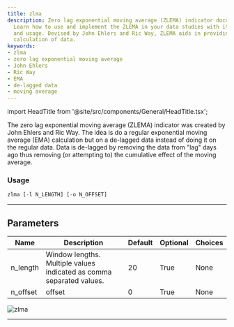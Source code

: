 ```yaml
---
title: zlma
description: Zero lag exponential moving average (ZLEMA) indicator documentation.
  Learn how to use and implement the ZLEMA in your data studies with its parameters
  and usage. Devised by John Ehlers and Ric Way, ZLEMA aids in providing a de-lagged
  calculation of data.
keywords:
- zlma
- zero lag exponential moving average
- John Ehlers
- Ric Way
- EMA
- de-lagged data
- moving average
---
```


import HeadTitle from '@site/src/components/General/HeadTitle.tsx';

<HeadTitle title="etf/ta/zlma - Reference | OpenBB Terminal Docs" />

The zero lag exponential moving average (ZLEMA) indicator was created by John Ehlers and Ric Way. The idea is do a regular exponential moving average (EMA) calculation but on a de-lagged data instead of doing it on the regular data. Data is de-lagged by removing the data from "lag" days ago thus removing (or attempting to) the cumulative effect of the moving average.

### Usage

```python
zlma [-l N_LENGTH] [-o N_OFFSET]
```

---

## Parameters

| Name | Description | Default | Optional | Choices |
| ---- | ----------- | ------- | -------- | ------- |
| n_length | Window lengths. Multiple values indicated as comma separated values. | 20 | True | None |
| n_offset | offset | 0 | True | None |

![zlma](https://user-images.githubusercontent.com/46355364/154312786-bc60268b-9da9-4fd9-bed6-fc95f5560075.png)

---
